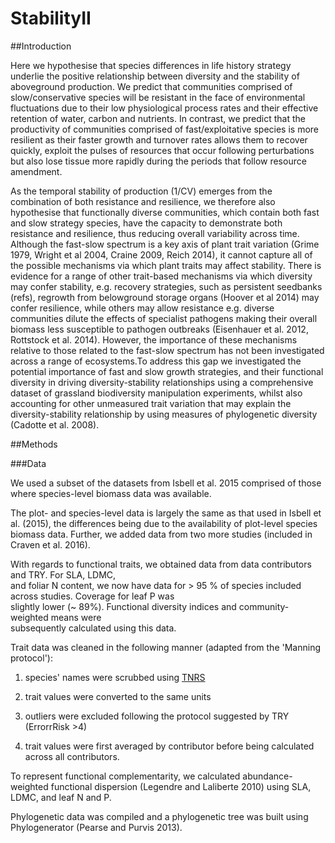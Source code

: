 # StabilityII

##Introduction

Here we hypothesise that species differences in life history strategy underlie the positive relationship between diversity and the stability of aboveground production. We predict that communities comprised of slow/conservative species will be resistant in the face of environmental fluctuations due to their low physiological process rates and their effective retention of water, carbon and nutrients. In contrast, we predict that the productivity of communities comprised of fast/exploitative species is more resilient as their faster growth and turnover rates allows them to recover quickly, exploit the pulses of resources that occur following perturbations but also lose tissue more rapidly during the periods that follow resource amendment. 

As the temporal stability of production (1/CV) emerges from the combination of both resistance and resilience, we therefore also hypothesise that functionally diverse communities, which contain both fast and slow strategy species, have the capacity to demonstrate both resistance and resilience, thus reducing overall variability across time. Although the fast-slow spectrum is a key axis of plant trait variation (Grime 1979, Wright et al 2004, Craine 2009, Reich 2014), it cannot capture all of the possible mechanisms via which plant traits may affect stability. There is evidence for a range of other trait-based mechanisms via which diversity may confer stability, e.g. recovery strategies, such as persistent seedbanks (refs), regrowth from belowground storage organs (Hoover et al 2014) may confer resilience, while others may allow resistance e.g. diverse communities dilute the effects of specialist pathogens making their overall biomass less susceptible to pathogen outbreaks (Eisenhauer et al. 2012, Rottstock et al. 2014). However, the importance of these mechanisms relative to those related to the fast-slow spectrum has not been investigated across a range of ecosystems.To address this gap we investigated the potential importance of fast and slow growth strategies, and their functional diversity in driving diversity-stability relationships using a comprehensive dataset of grassland biodiversity manipulation experiments, whilst also accounting for other unmeasured trait variation that may explain the diversity-stability relationship by using measures of phylogenetic diversity (Cadotte et al. 2008). 

##Methods

###Data

We used a subset of the datasets from Isbell et al. 2015 comprised of those where species-level biomass data was available.

The plot- and species-level data is largely the same as that used in Isbell et al. (2015), the differences being due to the availability of plot-level species biomass data. Further, we added data from two more studies (included in Craven et al. 2016).

With regards to functional traits, we obtained data from data contributors and TRY. For SLA, LDMC,  
and foliar N content, we now have data for > 95 % of species included across studies. Coverage for leaf P was  
slightly lower (~ 89%).  Functional diversity indices and community-weighted means were  
subsequently calculated using this data.    

Trait data was cleaned in the following manner (adapted from the 'Manning protocol'):    
  
1) species' names were scrubbed using [TNRS](http://www.iplantcollaborative.org/ci/tnrs)   

2) trait values were converted to the same units  

3) outliers were excluded following the protocol suggested by TRY (ErrorrRisk >4)  

4) trait values were first averaged by contributor before being calculated across all contributors.  

To represent functional complementarity, we calculated abundance-weighted functional dispersion (Legendre and Laliberte 2010) using SLA, LDMC, and leaf N and P.

Phylogenetic data was compiled and a phylogenetic tree was built using Phylogenerator (Pearse and Purvis 2013).


